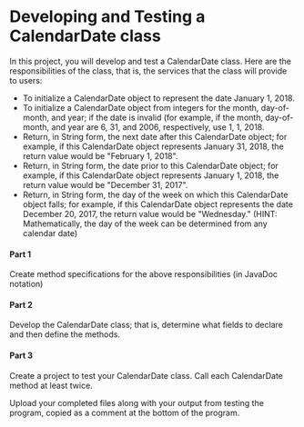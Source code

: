 # Developing and Testing a CalendarDate class

In this project, you will develop and test a CalendarDate class.  Here are the responsibilities of the class, that is, the services that the class will provide to users:
* To initialize a CalendarDate object to represent the date January 1, 2018.
* To initialize a CalendarDate object from integers for the month, day-of-month, and year; if the date is invalid (for example, if the month, day-of-month, and year are 6, 31, and 2006, respectively, use 1, 1, 2018.
* Return, in String form, the next date after this CalendarDate object; for example, if this CalendarDate object represents January 31, 2018, the return value would be "February 1, 2018".
* Return, in String form, the date prior to this CalendarDate object; for example, if this CalendarDate object represents January 1, 2018, the return value would be "December 31, 2017".
* Return, in String form, the day of the week on which this CalendarDate object falls; for example, if this CalendarDate object represents the date December 20, 2017, the return value would be "Wednesday." (HINT: Mathematically, the day of the week can be determined from any calendar date)

#### Part 1
Create method specifications for the above responsibilities (in JavaDoc notation)

#### Part 2
Develop the CalendarDate class; that is, determine what fields to declare and then define the methods.

#### Part 3
Create a project to test your CalendarDate class.  Call each CalendarDate method at least twice.

Upload your completed files along with your output from testing the program, copied as a comment at the bottom of the program.